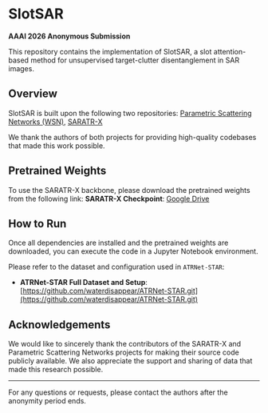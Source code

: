 # SlotSAR
**AAAI 2026 Anonymous Submission**

This repository contains the implementation of SlotSAR, a slot attention-based method for unsupervised target-clutter disentanglement in SAR images.

## Overview
SlotSAR is built upon the following two repositories: [Parametric Scattering Networks (WSN)](https://github.com/bentherien/parametricScatteringNetworks.git), [SARATR-X](https://github.com/waterdisappear/SARATR-X.git)

We thank the authors of both projects for providing high-quality codebases that made this work possible.

## Pretrained Weights

To use the SARATR-X backbone, please download the pretrained weights from the following link: **SARATR-X Checkpoint**: [Google Drive](https://drive.google.com/file/d/1AE_6wLadOCgwm7nEmtohyRrxKEWozcuK/view?usp=drive_link)

## How to Run

Once all dependencies are installed and the pretrained weights are downloaded, you can execute the code in a Jupyter Notebook environment.

Please refer to the dataset and configuration used in `ATRNet-STAR`:
- **ATRNet-STAR Full Dataset and Setup**: [https://github.com/waterdisappear/ATRNet-STAR.git](https://github.com/waterdisappear/ATRNet-STAR.git)

## Acknowledgements

We would like to sincerely thank the contributors of the SARATR-X and Parametric Scattering Networks projects for making their source code publicly available. We also appreciate the support and sharing of data that made this research possible.

---

For any questions or requests, please contact the authors after the anonymity period ends.
